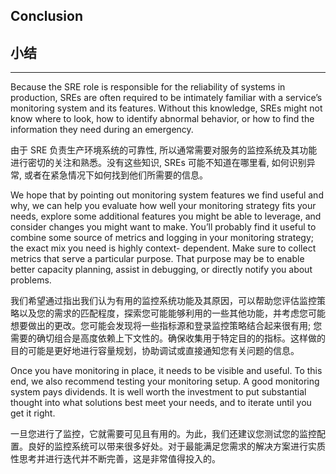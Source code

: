 ## Conclusion
## 小结
---

Because the SRE role is responsible for the reliability of systems in production, SREs are often required to be intimately familiar with a service’s monitoring system and its features. Without this knowledge, SREs might not know where to look, how to identify abnormal behavior, or how to find the information they need during an emergency.

由于 SRE 负责生产环境系统的可靠性, 所以通常需要对服务的监控系统及其功能进行密切的关注和熟悉。没有这些知识, SREs 可能不知道在哪里看, 如何识别异常, 或者在紧急情况下如何找到他们所需要的信息。

We hope that by pointing out monitoring system features we find useful and why, we can help you evaluate how well your monitoring strategy fits your needs, explore some additional features you might be able to leverage, and consider changes you might want to make. You’ll probably find it useful to combine some source of metrics and logging in your monitoring strategy; the exact mix you need is highly context- dependent. Make sure to collect metrics that serve a particular purpose. That purpose may be to enable better capacity planning, assist in debugging, or directly notify you about problems.

我们希望通过指出我们认为有用的监控系统功能及其原因，可以帮助您评估监控策略以及您的需求的匹配程度，探索您可能能够利用的一些其他功能，并考虑您可能想要做出的更改。您可能会发现将一些指标源和登录监控策略结合起来很有用; 您需要的确切组合是高度依赖上下文性的。确保收集用于特定目的的指标。这样做的目的可能是更好地进行容量规划，协助调试或直接通知您有关问题的信息。

Once you have monitoring in place, it needs to be visible and useful. To this end, we also recommend testing your monitoring setup. A good monitoring system pays dividends. It is well worth the investment to put substantial thought into what solutions best meet your needs, and to iterate until you get it right.

一旦您进行了监控，它就需要可见且有用的。为此，我们还建议您测试您的监控配置。良好的监控系统可以带来很多好处。对于最能满足您需求的解决方案进行实质性思考并进行迭代并不断完善，这是非常值得投入的。

